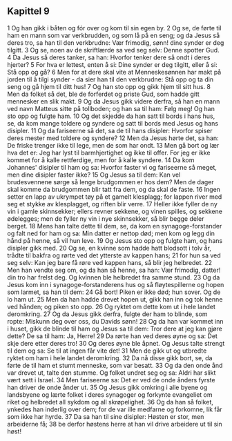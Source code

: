 ## Kapittel 9

1 Og han gikk i båten og fór over og kom til sin egen by.
2 Og se, de førte til ham en mann som var verkbrudden, og som lå på en seng; og da Jesus så deres tro, sa han til den verkbrudne: Vær frimodig, sønn! dine synder er deg tilgitt.
3 Og se, noen av de skriftlærde sa ved seg selv: Denne spotter Gud.
4 Da Jesus så deres tanker, sa han: Hvorfor tenker dere så ondt i deres hjerter?
5 For hva er lettest, enten å si: Dine synder er deg tilgitt, eller å si: Stå opp og gå?
6 Men for at dere skal vite at Menneskesønnen har makt på jorden til å tilgi synder - da sier han til den verkbrudne: Stå opp og ta din seng og gå hjem til ditt hus!
7 Og han sto opp og gikk hjem til sitt hus.
8 Men da folket så det, ble de forferdet og priste Gud, som hadde gitt mennesker en slik makt.
9 Og da Jesus gikk videre derfra, så han en mann ved navn Matteus sitte på tollboden; og han sa til ham: Følg meg! Og han sto opp og fulgte ham.
10 Og det skjedde da han satt til bords i hans hus, se, da kom mange toldere og syndere og satt til bords med Jesus og hans disipler.
11 Og da fariseerne så det, sa de til hans disipler: Hvorfor spiser deres mester med toldere og syndere?
12 Men da Jesus hørte det, sa han: De friske trenger ikke til lege, men de som har ondt.
13 Men gå bort og lær hva det er: Jeg har lyst til barmhjertighet og ikke til offer. For jeg er ikke kommet for å kalle rettferdige, men for å kalle syndere.
14 Da kom Johannes' disipler til ham og sa: Hvorfor faster vi og fariseerne så meget, men dine disipler faster ikke?
15 Og Jesus sa til dem: Kan vel brudesvennene sørge så lenge brudgommen er hos dem? Men de dager skal komme da brudgommen blir tatt fra dem, og da skal de faste.
16 Ingen setter en lapp av ukrympet tøy på et gamelt klesplagg; for lappen river med seg et stykke av klesplagget, og riften blir verre.
17 Heller ikke fyller de ny vin i gamle skinnsekker; ellers revner sekkene, og vinen spilles, og sekkene ødelegges; men de fyller ny vin i nye skinnsekker, så blir begge deler berget.
18 Mens han talte dette til dem, se, da kom en synagoge-forstander og falt ned for ham og sa: Min datter er nettop død; men kom og legg din hånd på henne, så vil hun leve.
19 Og Jesus sto opp og fulgte ham, og hans disipler gikk med.
20 Og se, en kvinne som hadde hatt blodsott i tolv år, trådte til bakfra og rørte ved det ytterste av kappen hans;
21 for hun sa ved seg selv: Kan jeg bare få røre ved kappen hans, så blir jeg helbredet.
22 Men han vendte seg om, og da han så henne, sa han: Vær frimodig, datter! din tro har frelst deg. Og kvinnen ble helbredet fra samme stund.
23 Og da Jesus kom inn i synagoge-forstanderens hus og så fløytespillerne og hopen som larmet, sa han til dem:
24 Gå bort! Piken er ikke død; hun sover. Og de lo ham ut.
25 Men da han hadde drevet hopen ut, gikk han inn og tok henne ved hånden; og piken sto opp.
26 Og ryktet om dette kom ut i hele landet deromkring.
27 Og da Jesus gikk derfra, fulgte der ham to blinde, som ropte: Miskunn deg over oss, du Davids sønn!
28 Og da han var kommet inn i huset, gikk de blinde til ham og Jesus sa til dem: Tror dere at jeg kan gjøre dette? De sa til ham: Ja, Herre!
29 Da rørte han ved deres øyne og sa: Det skje dere etter deres tro!
30 Og deres øyne ble åpnet. Og Jesus talte strengt til dem og sa: Se til at ingen får vite det!
31 Men de gikk ut og utbredte ryktet om ham i hele landet deromkring.
32 Da nå disse gikk bort, se, da førte de til ham et stumt menneske, som var besatt.
33 Og da den onde ånd var drevet ut, talte den stumme. Og folket undret seg og sa: Aldri har slikt vært sett i Israel.
34 Men fariseerne sa: Det er ved de onde ånders fyrste han driver de onde ånder ut.
35 Og Jesus gikk omkring i alle byene og landsbyene og lærte folket i deres synagoger og forkynte evangeliet om riket og helbredet all sykdom og all skrøpelighet.
36 Og da han så folket, ynkedes han inderlig over dem; for de var ille medfarne og forkomne, lik får som ikke har hyrde.
37 Da sa han til sine disipler: Høsten er stor, men arbeiderne få;
38 be derfor høstens herre at han vil drive arbeidere ut til sin høst!
